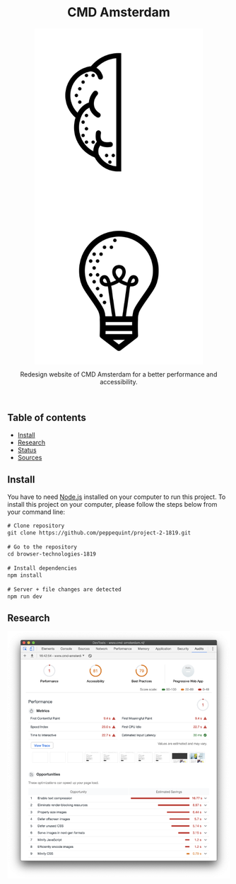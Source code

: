 <div align="center">
	<h1 align='center'>CMD Amsterdam</h1>
	<img align='center' src="./public/assets/img/cmd-gif-1.gif" width="380" />
	<img align='center' src="./public/assets/img/cmd-gif-2.gif" width="380" />
</div>
<p align="center">
	Redesign website of CMD Amsterdam for a better performance and accessibility.
	<br>
	<!-- <a href="#">Live demo</a> -->
</p>
<br>

## Table of contents

- [Install](#install)
- [Research](#research)
- [Status](#status)
- [Sources](#sources)

## Install

You have to need [Node.js](https://nodejs.org/en/download/) installed on your computer to run this project. To install this project on your computer, please follow the steps below from your command line:

```shell
# Clone repository
git clone https://github.com/peppequint/project-2-1819.git

# Go to the repository
cd browser-technologies-1819

# Install dependencies
npm install

# Server + file changes are detected
npm run dev
```

## Research

![screenshot-dev-tools](./public/assets/img/screenshot-dev-tools.png)
